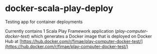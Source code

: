 # docker-scala-play-deploy
Testing app for container deployments

Currently contains 1 Scala Play Framework application (*play-computer-docker-test*) which generates a Docker image that is deployed on Docker Hub at [https://hub.docker.com/r/fimae/play-computer-docker-test/](https://hub.docker.com/r/fimae/play-computer-docker-test/)

